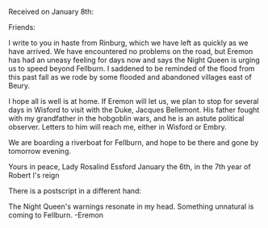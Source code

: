 Received on January 8th:

Friends:

I write to you in haste from Rinburg, which we have left as quickly as we have arrived. We have encountered no problems on the road, but Eremon has had an uneasy feeling for days now and says the Night Queen is urging us to speed beyond Fellburn. I saddened to be reminded of the flood from this past fall as we rode by some flooded and abandoned villages east of Beury.

I hope all is well is at home. If Eremon will let us, we plan to stop for several days in Wisford to visit with the Duke, Jacques Bellemont. His father fought with my grandfather in the hobgoblin wars, and he is an astute political observer. Letters to him will reach me, either in Wisford or Embry.

We are boarding a riverboat for Fellburn, and hope to be there and gone by tomorrow evening.

Yours in peace,
Lady Rosalind Essford
January the 6th, in the 7th year of Robert I's reign

There is a postscript in a different hand:

The Night Queen's warnings resonate in my head. Something unnatural is coming to Fellburn. 
-Eremon